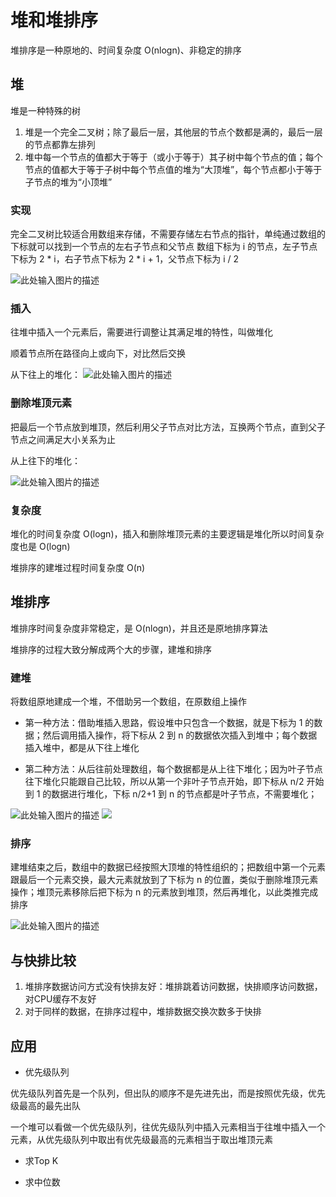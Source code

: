 # 堆和堆排序

堆排序是一种原地的、时间复杂度 O(nlogn)、非稳定的排序

## 堆

堆是一种特殊的树

1. 堆是一个完全二叉树；除了最后一层，其他层的节点个数都是满的，最后一层的节点都靠左排列
2. 堆中每一个节点的值都大于等于（或小于等于）其子树中每个节点的值；每个节点的值都大于等于子树中每个节点值的堆为“大顶堆”，每个节点都小于等于子节点的堆为“小顶堆”


### 实现
完全二叉树比较适合用数组来存储，不需要存储左右节点的指针，单纯通过数组的下标就可以找到一个节点的左右子节点和父节点
数组下标为 i 的节点，左子节点下标为 2 * i，右子节点下标为 2 * i + 1，父节点下标为 i / 2

![此处输入图片的描述][1]

### 插入
往堆中插入一个元素后，需要进行调整让其满足堆的特性，叫做堆化

顺着节点所在路径向上或向下，对比然后交换

从下往上的堆化：
![此处输入图片的描述][2]



### 删除堆顶元素

把最后一个节点放到堆顶，然后利用父子节点对比方法，互换两个节点，直到父子节点之间满足大小关系为止

从上往下的堆化：

![此处输入图片的描述][4]

### 复杂度
堆化的时间复杂度 O(logn)，插入和删除堆顶元素的主要逻辑是堆化所以时间复杂度也是 O(logn)

堆排序的建堆过程时间复杂度 O(n)


## 堆排序

堆排序时间复杂度非常稳定，是 O(nlogn)，并且还是原地排序算法

堆排序的过程大致分解成两个大的步骤，建堆和排序

### 建堆
将数组原地建成一个堆，不借助另一个数组，在原数组上操作

- 第一种方法：借助堆插入思路，假设堆中只包含一个数据，就是下标为 1 的数据；然后调用插入操作，将下标从 2 到 n 的数据依次插入到堆中；每个数据插入堆中，都是从下往上堆化

- 第二种方法：从后往前处理数组，每个数据都是从上往下堆化；因为叶子节点往下堆化只能跟自己比较，所以从第一个非叶子节点开始，即下标从 n/2 开始到 1 的数据进行堆化，下标 n/2+1 到 n 的节点都是叶子节点，不需要堆化；

![此处输入图片的描述][6]
![](https://static001.geekbang.org/resource/image/aa/9d/aabb8d15b1b92d5e040895589c60419d.jpg)


### 排序
建堆结束之后，数组中的数据已经按照大顶堆的特性组织的；把数组中第一个元素跟最后一个元素交换，最大元素就放到了下标为 n 的位置，类似于删除堆顶元素操作；堆顶元素移除后把下标为 n 的元素放到堆顶，然后再堆化，以此类推完成排序

![此处输入图片的描述][5]


## 与快排比较
1. 堆排序数据访问方式没有快排友好：堆排跳着访问数据，快排顺序访问数据，对CPU缓存不友好
2. 对于同样的数据，在排序过程中，堆排数据交换次数多于快排

## 应用

- 优先级队列

优先级队列首先是一个队列，但出队的顺序不是先进先出，而是按照优先级，优先级最高的最先出队

一个堆可以看做一个优先级队列，往优先级队列中插入元素相当于往堆中插入一个元素，从优先级队列中取出有优先级最高的元素相当于取出堆顶元素

- 求Top K

- 求中位数

























  [1]: https://static001.geekbang.org/resource/image/4d/1e/4d349f57947df6590a2dd1364c3b0b1e.jpg
  [2]: https://static001.geekbang.org/resource/image/e3/0e/e3744661e038e4ae570316bc862b2c0e.jpg
  [4]: https://static001.geekbang.org/resource/image/11/60/110d6f442e718f86d2a1d16095513260.jpg
  [5]: https://static001.geekbang.org/resource/image/23/d1/23958f889ca48dbb8373f521708408d1.jpg
  [6]: https://static001.geekbang.org/resource/image/50/1e/50c1e6bc6fe68378d0a66bdccfff441e.jpg